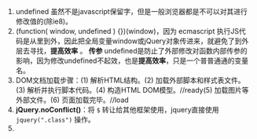 1. undefined 虽然不是javascript保留字，但是一般浏览器都是不可以对其进行修改值的(除ie8)。
2. (function( window, undefined ) {})(window)，因为 ecmascript 执行JS代码是从里到外，因此把全局变量window或jQuery对象传进来，就避免了到外层去寻找，**提高效率** 。 **传参** undefined是防止了外部修改对函数内部传参的影响，因为修改undefined不起效，也是**提高效率**，只是一个普普通通的变量名。
3. DOM文档加载步骤：(1) 解析HTML结构。(2) 加载外部脚本和样式表文件。(3) 解析并执行脚本代码。(4) 构造HTML DOM模型。//ready(5) 加载图片等外部文件。(6) 页面加载完毕。//load
4. **jQuery.noConflict()**：将 `$` 转让给其他框架使用，jquery直接使用 `jquery(".class")` 操作。
5. 